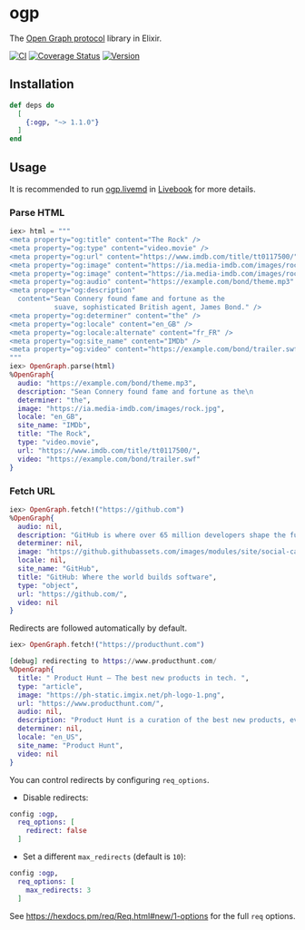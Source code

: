 # ogp

The [Open Graph protocol](https://ogp.me/) library in Elixir.

[![CI](https://github.com/goofansu/ogp/actions/workflows/ci.yml/badge.svg)](https://github.com/goofansu/ogp/actions/workflows/ci.yml)
[![Coverage Status](https://coveralls.io/repos/github/goofansu/ogp/badge.svg?branch=main)](https://coveralls.io/github/goofansu/ogp?branch=main)
[![Version](https://img.shields.io/hexpm/v/ogp.svg)](https://hex.pm/packages/ogp)

## Installation

```elixir
def deps do
  [
    {:ogp, "~> 1.1.0"}
  ]
end
```

## Usage

It is recommended to run [ogp.livemd](https://github.com/goofansu/ogp/blob/main/ogp.livemd) in [Livebook](https://github.com/elixir-nx/livebook) for more details.

### Parse HTML

```elixir
iex> html = """
<meta property="og:title" content="The Rock" />
<meta property="og:type" content="video.movie" />
<meta property="og:url" content="https://www.imdb.com/title/tt0117500/" />
<meta property="og:image" content="https://ia.media-imdb.com/images/rock.jpg" />
<meta property="og:image" content="https://ia.media-imdb.com/images/rock2.jpg" />
<meta property="og:audio" content="https://example.com/bond/theme.mp3" />
<meta property="og:description"
  content="Sean Connery found fame and fortune as the
           suave, sophisticated British agent, James Bond." />
<meta property="og:determiner" content="the" />
<meta property="og:locale" content="en_GB" />
<meta property="og:locale:alternate" content="fr_FR" />
<meta property="og:site_name" content="IMDb" />
<meta property="og:video" content="https://example.com/bond/trailer.swf" />
"""
iex> OpenGraph.parse(html)
%OpenGraph{
  audio: "https://example.com/bond/theme.mp3",
  description: "Sean Connery found fame and fortune as the\n           suave, sophisticated British agent, James Bond.",
  determiner: "the",
  image: "https://ia.media-imdb.com/images/rock.jpg",
  locale: "en_GB",
  site_name: "IMDb",
  title: "The Rock",
  type: "video.movie",
  url: "https://www.imdb.com/title/tt0117500/",
  video: "https://example.com/bond/trailer.swf"
}
```

### Fetch URL

```elixir
iex> OpenGraph.fetch!("https://github.com")
%OpenGraph{
  audio: nil,
  description: "GitHub is where over 65 million developers shape the future of software, together. Contribute to the open source community, manage your Git repositories, review code like a pro, track bugs and feat...",
  determiner: nil,
  image: "https://github.githubassets.com/images/modules/site/social-cards/github-social.png",
  locale: nil,
  site_name: "GitHub",
  title: "GitHub: Where the world builds software",
  type: "object",
  url: "https://github.com/",
  video: nil
}
```

Redirects are followed automatically by default.

```elixir
iex> OpenGraph.fetch!("https://producthunt.com")

[debug] redirecting to https://www.producthunt.com/
%OpenGraph{
  title: " Product Hunt – The best new products in tech. ",
  type: "article",
  image: "https://ph-static.imgix.net/ph-logo-1.png",
  url: "https://www.producthunt.com/",
  audio: nil,
  description: "Product Hunt is a curation of the best new products, every day. Discover the latest mobile apps, websites, and technology products that everyone's talking about.",
  determiner: nil,
  locale: "en_US",
  site_name: "Product Hunt",
  video: nil
}
```

You can control redirects by configuring `req_options`.

- Disable redirects:

```elixir
config :ogp,
  req_options: [
    redirect: false
  ]
```

- Set a different `max_redirects` (default is `10`):

```elixir
config :ogp,
  req_options: [
    max_redirects: 3
  ]
```

See https://hexdocs.pm/req/Req.html#new/1-options for the full `req` options.
